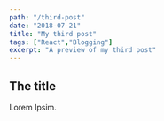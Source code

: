 ```yaml
---
path: "/third-post"
date: "2018-07-21"
title: "My third post"
tags: ["React","Blogging"]
excerpt: "A preview of my third post"
---
```


## The title
Lorem Ipsim.